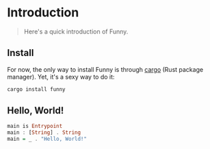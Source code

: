 # Introduction

> Here's a quick introduction of Funny.

## Install

For now, the only way to install Funny is through [cargo][1] (Rust package
manager). Yet, it's a sexy way to do it:

```bash
cargo install funny
```

[1]: https://doc.rust-lang.org/cargo/getting-started/installation.html

## Hello, World!

```hs
main is Entrypoint
main : [String] . String
main = _ . "Hello, World!"
```
